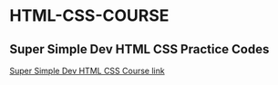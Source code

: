 # HTML-CSS-COURSE
## Super Simple Dev HTML CSS Practice Codes
[Super Simple Dev HTML CSS Course link ](https://youtu.be/G3e-cpL7ofc)

